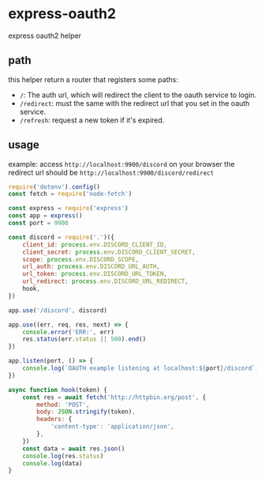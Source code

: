 # express-oauth2

express oauth2 helper

## path

this helper return a router that registers some paths:

-   `/`: The auth url, which will redirect the client to the oauth service to login.
-   `/redirect`: must the same with the redirect url that you set in the oauth service.
-   `/refresh`: request a new token if it's expired.

## usage

example: access `http://localhost:9900/discord` on your browser
the redirect url should be `http://localhost:9900/discord/redirect`

```js
require('dotenv').config()
const fetch = require('node-fetch')

const express = require('express')
const app = express()
const port = 9900

const discord = require('.')({
    client_id: process.env.DISCORD_CLIENT_ID,
    client_secret: process.env.DISCORD_CLIENT_SECRET,
    scope: process.env.DISCORD_SCOPE,
    url_auth: process.env.DISCORD_URL_AUTH,
    url_token: process.env.DISCORD_URL_TOKEN,
    url_redirect: process.env.DISCORD_URL_REDIRECT,
    hook,
})

app.use('/discord', discord)

app.use((err, req, res, next) => {
    console.error('ERR:', err)
    res.status(err.status || 500).end()
})

app.listen(port, () => {
    console.log(`OAUTH example listening at localhost:${port}/discord`)
})

async function hook(token) {
    const res = await fetch('http://httpbin.org/post', {
        method: 'POST',
        body: JSON.stringify(token),
        headers: {
            'content-type': 'application/json',
        },
    })
    const data = await res.json()
    console.log(res.status)
    console.log(data)
}
```
